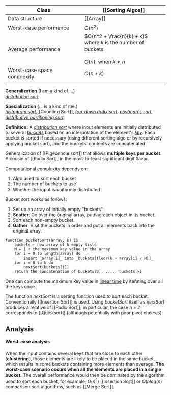 | Class                       | [[Sorting Algos]]                                                                                  |
| --------------------------- | -------------------------------------------------------------------------------------------------- |
| Data structure              | [[Array]]                                                                                          |
| Worst-case performance<br>  | $O(n^2)$                                                                                           |
| Average performance         | $O(n^2 + \frac{n}{k} + k)$<br>where $k$ is the number of buckets<br><br>$O(n)$, when $k \approx n$ |
| Worst-case space complexity | $O(n+k)$                                                                                           |
|                             |                                                                                                    |

**Generalization** (I am a kind of ...)  
[_distribution sort_](https://xlinux.nist.gov/dads/HTML/distributionSort.html).

**Specialization** (... is a kind of me.)  
[_histogram sort_](https://xlinux.nist.gov/dads/HTML/histogramSort.html),[[Counting Sort]], [_top-down radix sort_](https://xlinux.nist.gov/dads/HTML/topdownRadixSort.html), [_postman's sort_](https://xlinux.nist.gov/dads/HTML/postmansort.html), [_distributive partitioning sort_](https://xlinux.nist.gov/dads/HTML/distributivePartitioningSort.html).

**Definition:** A [_distribution sort_](https://xlinux.nist.gov/dads/HTML/distributionSort.html) where input elements are initially distributed to several [_buckets_](https://xlinux.nist.gov/dads/HTML/bucket.html) based on an interpolation of the element's [_key_](https://xlinux.nist.gov/dads/HTML/key.html). Each bucket is sorted if necessary (using different sorting algo or by recursively applying bucket sort), and the buckets' contents are concatenated.


Generalization of [[Pigeonhole sort]] that allows **multiple keys per bucket**.
A cousin of [[Radix Sort]] in the most-to-least significant digit flavor.

Computational complexity depends on:
1. Algo used to sort each bucket
2. The number of buckets to use
3. Whether the input is uniformly distributed

Bucket sort works as follows:
1. Set up an array of initially empty "buckets".
2. **Scatter**: Go over the original array, putting each object in its bucket.
3. Sort each non-empty bucket.
4. **Gather**: Visit the buckets in order and put all elements back into the original array.

```
function bucketSort(array, k) is
    buckets ← new array of k empty lists
    M ← 1 + the maximum key value in the array
    for i = 0 to length(array) do
        insert _array[i]_ into _buckets[floor(k × array[i] / M)]_
    for i = 0 to k do 
        nextSort(buckets[i])
    return the concatenation of buckets[0], ...., buckets[k]
```
One can compute the maximum key value in [linear time](https://en.wikipedia.org/wiki/Linear_time "Linear time") by iterating over all the keys once.

The function _nextSort_ is a sorting function used to sort each bucket.  Conventionally [[Insertion Sort]] is used.
Using _bucketSort_ itself as _nextSort_ produces a relative of [[Radix Sort]]; in particular, the case _n = 2_ corresponds to [[Quicksort]] (although potentially with poor pivot choices).

## Analysis

#### Worst-case analysis
When the input contains several keys that are close to each other (**clustering**), those elements are likely to be placed in the same bucket, which results in some buckets containing more elements than average. **The worst-case scenario occurs when all the elements are placed in a single bucket.** The overall performance would then be dominated by the algorithm used to sort each bucket, for example, $O(n^2)$ [[Insertion Sort]] or  $O(nlog(n)$ comparison sort algorithms, such as [[Merge Sort]].